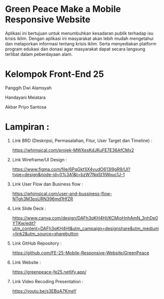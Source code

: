 # Green Peace Make a Mobile Responsive Website
Aplikasi ini bertujuan untuk menumbuhkan kesadaran publik terhadap isu krisis iklim. Dengan aplikasi ini masyarakat akan lebih mudah mengetahui dan melaporkan informasi tentang krisis iklim. Serta menyediakan platform program edukasi dan donasi agar masyarakat dapat secara langsung terlibat dalam peberdayaan alam.



# Kelompok Front-End 25 
Panggih Dwi Alamsyah

Handayani Meiatara

Akbar Priyo Santosa

# Lampiran :
1. Link BRD (Deskripsi, Permasalahan, Fitur, User Target dan Timeline) :

    https://whimsical.com/projek-MWXesKdJKuFE7E36AfCMx2 

2. Link Wireframe/UI Design : 

    https://www.figma.com/file/6PqGkt1iX4vudO613l9gR9/UI?type=design&node-id=0%3A1&t=bzW7NqSt1IWpuc1J-1

3. Link User Flow dan Business flow : 

    https://whimsical.com/user-and-bussiness-flow-NTgh3M3psURN396md1HfZR 

4. Link Slide Deck : 

    https://www.canva.com/design/DAFh3qKH4HI/KCMjoHnhAmN_3nhDe0YTKw/edit?utm_content=DAFh3qKH4HI&utm_campaign=designshare&utm_medium=link2&utm_source=sharebutton

5. Link GitHub Repository :

    https://github.com/FE-25-Mobile-Responsive-Website/GreenPeace 

6. Link Website : 

    https://greenpeace-fe25.netlify.app/ 

7. Link Video Recoding Presentation : 

    https://youtu.be/s3EBqA7KmeY
